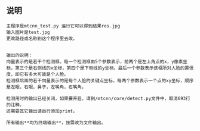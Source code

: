 ## 说明
	主程序是mtcnn_test.py 运行它可以得到结果res.jpg
	输入图片是test.jpg
	更改路径或名称到这个程序里去改。


	输出的说明：
	向量表示的是若干个检测框。每一个检测框由5个参数表示，前两个是左上角点的x，y像素坐标，第三个是右侧线的x坐标，第四个是下侧线的y坐标。最后一个参数表示该框所对人脸的置信度，即它有多大可能是个人脸。
	检测框后面的若干向量表示的是每个人脸的关键点坐标，每两个参数表示一个点的xy坐标，顺序是左眼，右眼，鼻子，左嘴角，右嘴角。

	检测用时的输出已经关闭，如果要开启，请到/mtcnn/core/detect.py文件中，取消693行的注释。
	还需要其它输出请自行添加print。

	所有输出**均为终端输出**，按需改为文件输出。